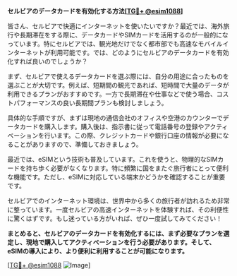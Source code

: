 **セルビアのデータカードを有効化する方法[[TG💪+ @esim1088](https://t.me/s/esim1088)]**

皆さん、セルビアで快適にインターネットを使いたいですか？最近では、海外旅行や長期滞在をする際に、データカードやSIMカードを活用するのが一般的になっています。特にセルビアでは、観光地だけでなく都市部でも高速なモバイルインターネットが利用可能です。では、どのようにセルビアのデータカードを有効化すれば良いのでしょうか？

まず、セルビアで使えるデータカードを選ぶ際には、自分の用途に合ったものを選ぶことが大切です。例えば、短期間の観光であれば、短時間で大量のデータが利用できるプランがおすすめです。一方で長期滞在や仕事などで使う場合、コストパフォーマンスの良い長期間プランも検討しましょう。

具体的な手順ですが、まずは現地の通信会社のオフィスや空港のカウンターでデータカードを購入します。購入後は、指示書に従って電話番号の登録やアクティベーションを行います。この際、クレジットカードや銀行口座の情報が必要になることがありますので、準備しておきましょう。

最近では、eSIMという技術も普及しています。これを使うと、物理的なSIMカードを持ち歩く必要がなくなります。特に頻繁に国をまたぐ旅行者にとって便利な機能です。ただし、eSIMに対応している端末かどうかを確認することが重要です。

セルビアでのインターネット環境は、世界中から多くの旅行者が訪れるため非常に整っています。一度セルビアの高速インターネットを体験すれば、その利便性に驚くはずです。もし迷っている方がいれば、ぜひ一度試してみてください！

**まとめると、セルビアのデータカードを有効化するには、まず必要なプランを選定し、現地で購入してアクティベーションを行う必要があります。そして、eSIMの導入により、より便利に利用することが可能になります。**

[[TG💪+ @esim1088](https://t.me/s/esim1088) ![Image](https://i.postimg.cc/Y0z9fWf4/image.png)]